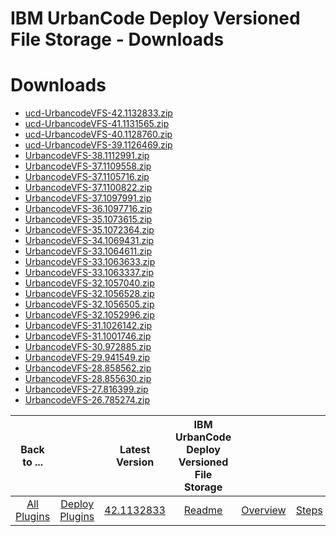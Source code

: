 
IBM UrbanCode Deploy Versioned File Storage - Downloads
=======================================================

# Downloads

- [ucd-UrbancodeVFS-42.1132833.zip]()
- [ucd-UrbancodeVFS-41.1131565.zip]()
- [ucd-UrbancodeVFS-40.1128760.zip](https://raw.githubusercontent.com/UrbanCode/IBM-UCD-PLUGINS/main/files/UrbancodeVFS/ucd-UrbancodeVFS-40.1128760.zip)
- [ucd-UrbancodeVFS-39.1126469.zip](https://raw.githubusercontent.com/UrbanCode/IBM-UCD-PLUGINS/main/files/UrbancodeVFS/ucd-UrbancodeVFS-39.1126469.zip)
- [UrbancodeVFS-38.1112991.zip](https://raw.githubusercontent.com/UrbanCode/IBM-UCD-PLUGINS/main/files/UrbancodeVFS/UrbancodeVFS-38.1112991.zip)
- [UrbancodeVFS-37.1109558.zip](https://raw.githubusercontent.com/UrbanCode/IBM-UCD-PLUGINS/main/files/UrbancodeVFS/UrbancodeVFS-37.1109558.zip)
- [UrbancodeVFS-37.1105716.zip](https://raw.githubusercontent.com/UrbanCode/IBM-UCD-PLUGINS/main/files/UrbancodeVFS/UrbancodeVFS-37.1105716.zip)
- [UrbancodeVFS-37.1100822.zip](https://raw.githubusercontent.com/UrbanCode/IBM-UCD-PLUGINS/main/files/UrbancodeVFS/UrbancodeVFS-37.1100822.zip)
- [UrbancodeVFS-37.1097991.zip](https://raw.githubusercontent.com/UrbanCode/IBM-UCD-PLUGINS/main/files/UrbancodeVFS/UrbancodeVFS-37.1097991.zip)
- [UrbancodeVFS-36.1097716.zip](https://raw.githubusercontent.com/UrbanCode/IBM-UCD-PLUGINS/main/files/UrbancodeVFS/UrbancodeVFS-36.1097716.zip)
- [UrbancodeVFS-35.1073615.zip](https://raw.githubusercontent.com/UrbanCode/IBM-UCD-PLUGINS/main/files/UrbancodeVFS/UrbancodeVFS-35.1073615.zip)
- [UrbancodeVFS-35.1072364.zip](https://raw.githubusercontent.com/UrbanCode/IBM-UCD-PLUGINS/main/files/UrbancodeVFS/UrbancodeVFS-35.1072364.zip)
- [UrbancodeVFS-34.1069431.zip](https://raw.githubusercontent.com/UrbanCode/IBM-UCD-PLUGINS/main/files/UrbancodeVFS/UrbancodeVFS-34.1069431.zip)
- [UrbancodeVFS-33.1064611.zip](https://raw.githubusercontent.com/UrbanCode/IBM-UCD-PLUGINS/main/files/UrbancodeVFS/UrbancodeVFS-33.1064611.zip)
- [UrbancodeVFS-33.1063633.zip](https://raw.githubusercontent.com/UrbanCode/IBM-UCD-PLUGINS/main/files/UrbancodeVFS/UrbancodeVFS-33.1063633.zip)
- [UrbancodeVFS-33.1063337.zip](https://raw.githubusercontent.com/UrbanCode/IBM-UCD-PLUGINS/main/files/UrbancodeVFS/UrbancodeVFS-33.1063337.zip)
- [UrbancodeVFS-32.1057040.zip](https://raw.githubusercontent.com/UrbanCode/IBM-UCD-PLUGINS/main/files/UrbancodeVFS/UrbancodeVFS-32.1057040.zip)
- [UrbancodeVFS-32.1056528.zip](https://raw.githubusercontent.com/UrbanCode/IBM-UCD-PLUGINS/main/files/UrbancodeVFS/UrbancodeVFS-32.1056528.zip)
- [UrbancodeVFS-32.1056505.zip](https://raw.githubusercontent.com/UrbanCode/IBM-UCD-PLUGINS/main/files/UrbancodeVFS/UrbancodeVFS-32.1056505.zip)
- [UrbancodeVFS-32.1052996.zip](https://raw.githubusercontent.com/UrbanCode/IBM-UCD-PLUGINS/main/files/UrbancodeVFS/UrbancodeVFS-32.1052996.zip)
- [UrbancodeVFS-31.1026142.zip](https://raw.githubusercontent.com/UrbanCode/IBM-UCD-PLUGINS/main/files/UrbancodeVFS/UrbancodeVFS-31.1026142.zip)
- [UrbancodeVFS-31.1001746.zip](https://raw.githubusercontent.com/UrbanCode/IBM-UCD-PLUGINS/main/files/UrbancodeVFS/UrbancodeVFS-31.1001746.zip)
- [UrbancodeVFS-30.972885.zip](https://raw.githubusercontent.com/UrbanCode/IBM-UCD-PLUGINS/main/files/UrbancodeVFS/UrbancodeVFS-30.972885.zip)
- [UrbancodeVFS-29.941549.zip](https://raw.githubusercontent.com/UrbanCode/IBM-UCD-PLUGINS/main/files/UrbancodeVFS/UrbancodeVFS-29.941549.zip)
- [UrbancodeVFS-28.858562.zip](https://raw.githubusercontent.com/UrbanCode/IBM-UCD-PLUGINS/main/files/UrbancodeVFS/UrbancodeVFS-28.858562.zip)
- [UrbancodeVFS-28.855630.zip](https://raw.githubusercontent.com/UrbanCode/IBM-UCD-PLUGINS/main/files/UrbancodeVFS/UrbancodeVFS-28.855630.zip)
- [UrbancodeVFS-27.816399.zip](https://raw.githubusercontent.com/UrbanCode/IBM-UCD-PLUGINS/main/files/UrbancodeVFS/UrbancodeVFS-27.816399.zip)
- [UrbancodeVFS-26.785274.zip](https://raw.githubusercontent.com/UrbanCode/IBM-UCD-PLUGINS/main/files/UrbancodeVFS/UrbancodeVFS-26.785274.zip)

|Back to ...||Latest Version|IBM UrbanCode Deploy Versioned File Storage |||
| :---: | :---: | :---: | :---: | :---: | :---: |
|[All Plugins](../../index.md)|[Deploy Plugins](../README.md)|[42.1132833]()|[Readme](README.md)|[Overview](overview.md)|[Steps](steps.md)|
